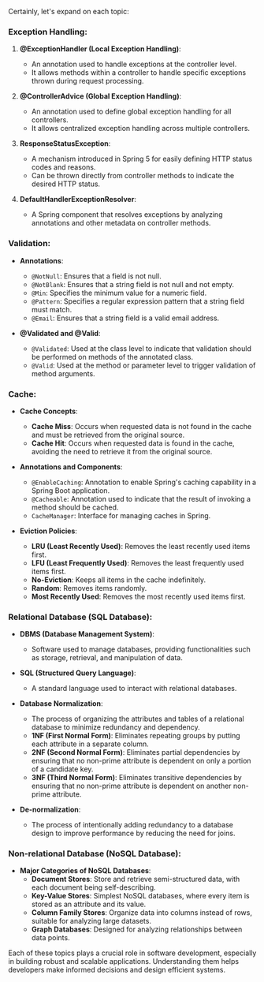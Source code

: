 Certainly, let's expand on each topic:

### Exception Handling:

1. **@ExceptionHandler (Local Exception Handling)**:
    - An annotation used to handle exceptions at the controller level.
    - It allows methods within a controller to handle specific exceptions thrown during request processing.

2. **@ControllerAdvice (Global Exception Handling)**:
    - An annotation used to define global exception handling for all controllers.
    - It allows centralized exception handling across multiple controllers.

3. **ResponseStatusException**:
    - A mechanism introduced in Spring 5 for easily defining HTTP status codes and reasons.
    - Can be thrown directly from controller methods to indicate the desired HTTP status.

4. **DefaultHandlerExceptionResolver**:
    - A Spring component that resolves exceptions by analyzing annotations and other metadata on controller methods.

### Validation:

- **Annotations**:
    - `@NotNull`: Ensures that a field is not null.
    - `@NotBlank`: Ensures that a string field is not null and not empty.
    - `@Min`: Specifies the minimum value for a numeric field.
    - `@Pattern`: Specifies a regular expression pattern that a string field must match.
    - `@Email`: Ensures that a string field is a valid email address.

- **@Validated and @Valid**:
    - `@Validated`: Used at the class level to indicate that validation should be performed on methods of the annotated class.
    - `@Valid`: Used at the method or parameter level to trigger validation of method arguments.

### Cache:

- **Cache Concepts**:
    - **Cache Miss**: Occurs when requested data is not found in the cache and must be retrieved from the original source.
    - **Cache Hit**: Occurs when requested data is found in the cache, avoiding the need to retrieve it from the original source.

- **Annotations and Components**:
    - `@EnableCaching`: Annotation to enable Spring's caching capability in a Spring Boot application.
    - `@Cacheable`: Annotation used to indicate that the result of invoking a method should be cached.
    - `CacheManager`: Interface for managing caches in Spring.

- **Eviction Policies**:
    - **LRU (Least Recently Used)**: Removes the least recently used items first.
    - **LFU (Least Frequently Used)**: Removes the least frequently used items first.
    - **No-Eviction**: Keeps all items in the cache indefinitely.
    - **Random**: Removes items randomly.
    - **Most Recently Used**: Removes the most recently used items first.

### Relational Database (SQL Database):

- **DBMS (Database Management System)**:
    - Software used to manage databases, providing functionalities such as storage, retrieval, and manipulation of data.

- **SQL (Structured Query Language)**:
    - A standard language used to interact with relational databases.

- **Database Normalization**:
    - The process of organizing the attributes and tables of a relational database to minimize redundancy and dependency.
    - **1NF (First Normal Form)**: Eliminates repeating groups by putting each attribute in a separate column.
    - **2NF (Second Normal Form)**: Eliminates partial dependencies by ensuring that no non-prime attribute is dependent on only a portion of a candidate key.
    - **3NF (Third Normal Form)**: Eliminates transitive dependencies by ensuring that no non-prime attribute is dependent on another non-prime attribute.

- **De-normalization**:
    - The process of intentionally adding redundancy to a database design to improve performance by reducing the need for joins.

### Non-relational Database (NoSQL Database):

- **Major Categories of NoSQL Databases**:
    - **Document Stores**: Store and retrieve semi-structured data, with each document being self-describing.
    - **Key-Value Stores**: Simplest NoSQL databases, where every item is stored as an attribute and its value.
    - **Column Family Stores**: Organize data into columns instead of rows, suitable for analyzing large datasets.
    - **Graph Databases**: Designed for analyzing relationships between data points.

Each of these topics plays a crucial role in software development, especially in building robust and scalable applications. Understanding them helps developers make informed decisions and design efficient systems.